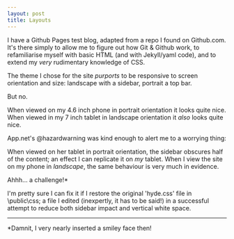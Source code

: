```yaml
---
layout: post
title: Layouts
---
```


I have a Github Pages test blog, adapted from a repo I found on Github.com.  It's there simply to allow me to figure out how Git & Github work, to refamiliarise myself with basic HTML (and with Jekyll/yaml code), and to extend my *very* rudimentary knowledge of CSS.

The theme I chose for the site *purports* to be responsive to screen orientation and size: landscape with a sidebar, portrait a top bar.

But no.

When viewed on my 4.6 inch phone in portrait orientation it looks quite nice.  When viewed in my 7 inch tablet in landscape orientation it *also* looks quite nice.

App.net's @hazardwarning was kind enough to alert me to a worrying thing:

When viewed on her tablet in portrait orientation, the sidebar obscures half of the content; an effect I can replicate it on *my* tablet.  When I view the site on my phone in *landscape*, the same behaviour is very much in evidence.

Ahhh… a challenge!\*

I'm pretty sure I can fix it if I restore the original 'hyde.css' file in \public\css; a file I edited (inexpertly, it has to be said!) in a successful attempt to reduce both sidebar impact and vertical white space.

---

\*Damnit, I very nearly inserted a smiley face then!